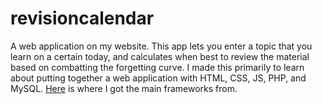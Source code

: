 # revisioncalendar

A web application on my website. This app lets you enter a topic that you learn on a certain today, and calculates when best to review the material based on combatting the forgetting curve. I made this primarily to learn about putting together a web application with HTML, CSS, JS, PHP, and MySQL. [Here](https://codeshack.io/event-calendar-php/) is where I got the main frameworks from.

